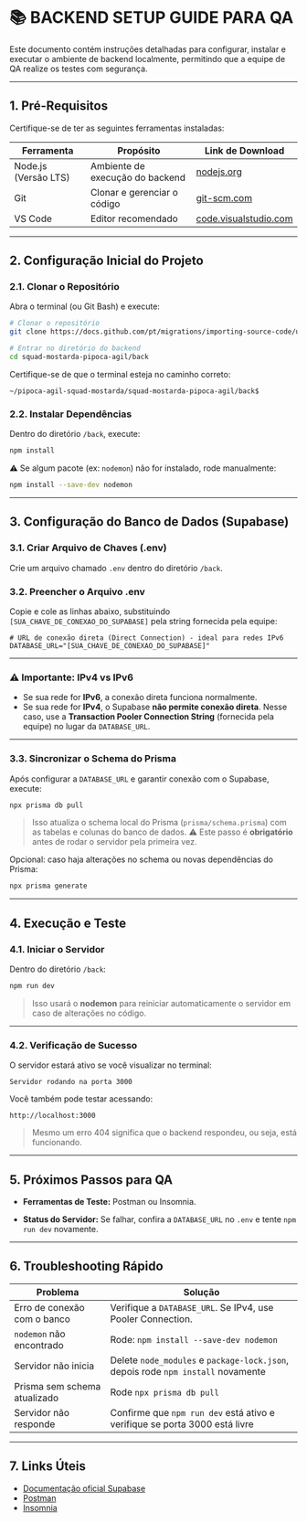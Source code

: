 

<!-- ````markdown -->
# 📚 BACKEND SETUP GUIDE PARA QA

Este documento contém instruções detalhadas para configurar, instalar e executar o ambiente de backend localmente, permitindo que a equipe de QA realize os testes com segurança.

---

## 1. Pré-Requisitos

Certifique-se de ter as seguintes ferramentas instaladas:

| Ferramenta | Propósito | Link de Download |
|------------|-----------|-----------------|
| Node.js (Versão LTS) | Ambiente de execução do backend | [nodejs.org](https://nodejs.org) |
| Git | Clonar e gerenciar o código | [git-scm.com](https://git-scm.com) |
| VS Code | Editor recomendado | [code.visualstudio.com](https://code.visualstudio.com) |

---

## 2. Configuração Inicial do Projeto

### 2.1. Clonar o Repositório
Abra o terminal (ou Git Bash) e execute:

```bash
# Clonar o repositório
git clone https://docs.github.com/pt/migrations/importing-source-code/using-the-command-line-to-import-source-code/adding-locally-hosted-code-to-github

# Entrar no diretório do backend
cd squad-mostarda-pipoca-agil/back
````

Certifique-se de que o terminal esteja no caminho correto:

```
~/pipoca-agil-squad-mostarda/squad-mostarda-pipoca-agil/back$
```

### 2.2. Instalar Dependências

Dentro do diretório `/back`, execute:

```bash
npm install
```

⚠️ Se algum pacote (ex: `nodemon`) não for instalado, rode manualmente:

```bash
npm install --save-dev nodemon
```

---

## 3. Configuração do Banco de Dados (Supabase)

### 3.1. Criar Arquivo de Chaves (.env)

Crie um arquivo chamado `.env` dentro do diretório `/back`.

### 3.2. Preencher o Arquivo .env

Copie e cole as linhas abaixo, substituindo `[SUA_CHAVE_DE_CONEXAO_DO_SUPABASE]` pela string fornecida pela equipe:

```env
# URL de conexão direta (Direct Connection) - ideal para redes IPv6
DATABASE_URL="[SUA_CHAVE_DE_CONEXAO_DO_SUPABASE]"

```

---

### ⚠️ Importante: IPv4 vs IPv6

* Se sua rede for **IPv6**, a conexão direta funciona normalmente.
* Se sua rede for **IPv4**, o Supabase **não permite conexão direta**.
  Nesse caso, use a **Transaction Pooler Connection String** (fornecida pela equipe) no lugar da `DATABASE_URL`.

---

### 3.3. Sincronizar o Schema do Prisma

Após configurar a `DATABASE_URL` e garantir conexão com o Supabase, execute:

```bash
npx prisma db pull
```

> Isso atualiza o schema local do Prisma (`prisma/schema.prisma`) com as tabelas e colunas do banco de dados.
> ⚠️ Este passo é **obrigatório** antes de rodar o servidor pela primeira vez.

Opcional: caso haja alterações no schema ou novas dependências do Prisma:

```bash
npx prisma generate
```

---

## 4. Execução e Teste

### 4.1. Iniciar o Servidor

Dentro do diretório `/back`:

```bash
npm run dev
```

> Isso usará o **nodemon** para reiniciar automaticamente o servidor em caso de alterações no código.

---

### 4.2. Verificação de Sucesso

O servidor estará ativo se você visualizar no terminal:

```
Servidor rodando na porta 3000
```

Você também pode testar acessando:

```
http://localhost:3000
```

> Mesmo um erro 404 significa que o backend respondeu, ou seja, está funcionando.

---

## 5. Próximos Passos para QA

* **Ferramentas de Teste:** Postman ou Insomnia.
<!-- * **Endpoints:** A documentação será fornecida separadamente (ex: `/api/users/register`, `/api/users/login`). -->
* **Status do Servidor:** Se falhar, confira a `DATABASE_URL` no `.env` e tente `npm run dev` novamente.

---

## 6. Troubleshooting Rápido

| Problema                     | Solução                                                                          |
| ---------------------------- | -------------------------------------------------------------------------------- |
| Erro de conexão com o banco  | Verifique a `DATABASE_URL`. Se IPv4, use Pooler Connection.                      |
| `nodemon` não encontrado     | Rode: `npm install --save-dev nodemon`                                           |
| Servidor não inicia          | Delete `node_modules` e `package-lock.json`, depois rode `npm install` novamente |
| Prisma sem schema atualizado | Rode `npx prisma db pull`                                                        |
| Servidor não responde        | Confirme que `npm run dev` está ativo e verifique se porta 3000 está livre       |

---

## 7. Links Úteis

* [Documentação oficial Supabase](https://supabase.com/docs)
* [Postman](https://www.postman.com/)
* [Insomnia](https://insomnia.rest/)








